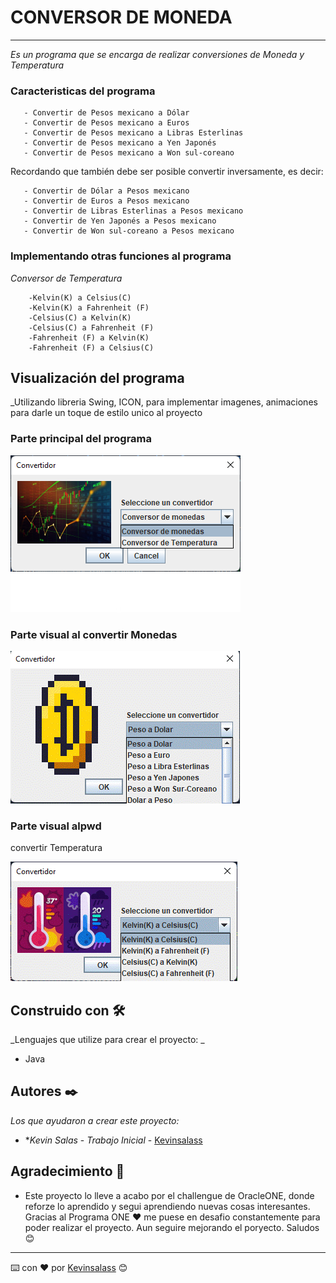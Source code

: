 # CONVERSOR DE MONEDA
---
_Es un programa que se encarga de realizar conversiones de Moneda y Temperatura_

### Caracteristicas del programa

       - Convertir de Pesos mexicano a Dólar
       - Convertir de Pesos mexicano a Euros
       - Convertir de Pesos mexicano a Libras Esterlinas
       - Convertir de Pesos mexicano a Yen Japonés
       - Convertir de Pesos mexicano a Won sul-coreano

Recordando que también debe ser posible convertir inversamente, es decir:

       - Convertir de Dólar a Pesos mexicano 
       - Convertir de Euros a Pesos mexicano 
       - Convertir de Libras Esterlinas a Pesos mexicano 
       - Convertir de Yen Japonés a Pesos mexicano 
       - Convertir de Won sul-coreano a Pesos mexicano 
       
### Implementando otras funciones al programa

_Conversor de Temperatura_

        -Kelvin(K) a Celsius(C)
        -Kelvin(K) a Fahrenheit (F)
        -Celsius(C) a Kelvin(K)
        -Celsius(C) a Fahrenheit (F)
        -Fahrenheit (F) a Kelvin(K)
        -Fahrenheit (F) a Celsius(C)

## Visualización del programa

_Utilizando libreria Swing, ICON, para implementar imagenes, animaciones para darle un toque de estilo unico al proyecto

### Parte principal del programa


![alt text](/Desafio/src/imagen-challengue/parte1.png)


### Parte visual al convertir Monedas

![alt text](/Desafio/src/imagen-challengue/parte2.png)

### Parte visual alpwd
 convertir Temperatura 


![alt text](/Desafio/src/imagen-challengue/parte3.png)


## Construido con 🛠️

_Lenguajes que utilize para crear el proyecto: _

* Java 

## Autores ✒️

_Los que ayudaron a crear este proyecto:_

* **Kevin Salas* - *Trabajo Inicial* - [Kevinsalass](https://github.com/kevinsalass)

## Agradecimiento 🎁

* Este proyecto lo lleve a acabo por el challengue de OracleONE, donde reforze lo aprendido y segui aprendiendo nuevas cosas interesantes. Gracias al Programa ONE ❤️
me puese en desafio constantemente para poder realizar el proyecto. Aun seguire mejorando el poryecto. Saludos 😊



---
⌨️ con ❤️ por [Kevinsalass](https://github.com/kevinsalass) 😊